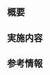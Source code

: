 ## 概要
<!--
本issueで修正する対象と修正の背景、狙いを記載してください。
-->

## 実施内容
<!--
このissueで取り組むことを記載してください。
-->


## 参考情報
<!--
そのほかの参考情報があれば追加してください(関連Backlogチケット、参考リンク、スクリーンショットなど)
-->

